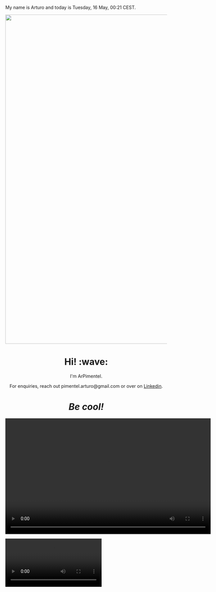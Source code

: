 My name is Arturo and today is Tuesday, 16 May, 00:21 CEST.

<p align="center">	<!-- (optional) center align -->
    <img src="animation.html" width="1024">
</p>

<h1 align='center'> Hi! :wave:</h1>
<p align='center'>
I'm ArPimentel.
</p>
<p align='center'>For enquiries, reach out pimentel.arturo@gmail.com or over on <a href="https://www.linkedin.com/in/arturo-pimentel-developpeur-web/">Linkedin</a>.</p>

<h1 align='center'><i>Be cool!</i></h1>

<video width="640" height="360" controls>
  <source src="https://github.com/ArPimentel/ArPimentel/blob/487566baf0a93d576c950959f22693d77605fef4/assets/colibri.mp4" type="video/mp4">
  Votre navigateur ne prend pas en charge la lecture de vidéos au format mp4.
</video>

![Cover](https://github.com/ArPimentel/ArPimentel/blob/487566baf0a93d576c950959f22693d77605fef4/assets/colibri.mp4)


